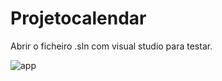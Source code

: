 # Projetocalendar

Abrir o ficheiro .sln com visual studio para testar.

![app](https://user-images.githubusercontent.com/28137453/35234592-a098297a-ff99-11e7-92eb-e5fc56e038e8.png)
